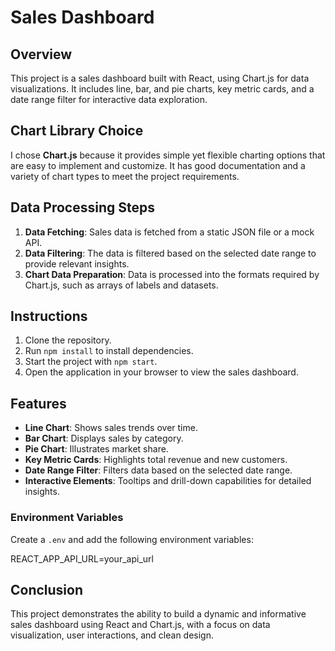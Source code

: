 # Sales Dashboard

## Overview

This project is a sales dashboard built with React, using Chart.js for data visualizations. It includes line, bar, and pie charts, key metric cards, and a date range filter for interactive data exploration.

## Chart Library Choice

I chose **Chart.js** because it provides simple yet flexible charting options that are easy to implement and customize. It has good documentation and a variety of chart types to meet the project requirements.

## Data Processing Steps

1. **Data Fetching**: Sales data is fetched from a static JSON file or a mock API.
2. **Data Filtering**: The data is filtered based on the selected date range to provide relevant insights.
3. **Chart Data Preparation**: Data is processed into the formats required by Chart.js, such as arrays of labels and datasets.

## Instructions

1. Clone the repository.
2. Run `npm install` to install dependencies.
3. Start the project with `npm start`.
4. Open the application in your browser to view the sales dashboard.

## Features

- **Line Chart**: Shows sales trends over time.
- **Bar Chart**: Displays sales by category.
- **Pie Chart**: Illustrates market share.
- **Key Metric Cards**: Highlights total revenue and new customers.
- **Date Range Filter**: Filters data based on the selected date range.
- **Interactive Elements**: Tooltips and drill-down capabilities for detailed insights.

### Environment Variables

Create a `.env` and add the following environment variables:

REACT_APP_API_URL=your_api_url

## Conclusion

This project demonstrates the ability to build a dynamic and informative sales dashboard using React and Chart.js, with a focus on data visualization, user interactions, and clean design.
